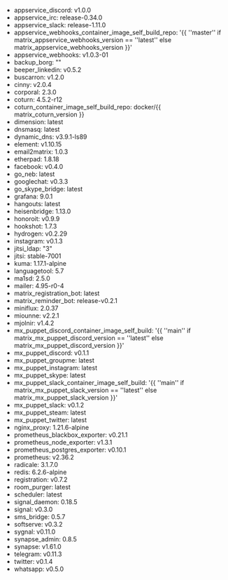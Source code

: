 * appservice_discord: v1.0.0
* appservice_irc: release-0.34.0
* appservice_slack: release-1.11.0
* appservice_webhooks_container_image_self_build_repo: '{{ ''master'' if matrix_appservice_webhooks_version == ''latest'' else matrix_appservice_webhooks_version }}'
* appservice_webhooks: v1.0.3-01
* backup_borg: ""
* beeper_linkedin: v0.5.2
* buscarron: v1.2.0
* cinny: v2.0.4
* corporal: 2.3.0
* coturn: 4.5.2-r12
* coturn_container_image_self_build_repo: docker/{{ matrix_coturn_version }}
* dimension: latest
* dnsmasq: latest
* dynamic_dns: v3.9.1-ls89
* element: v1.10.15
* email2matrix: 1.0.3
* etherpad: 1.8.18
* facebook: v0.4.0
* go_neb: latest
* googlechat: v0.3.3
* go_skype_bridge: latest
* grafana: 9.0.1
* hangouts: latest
* heisenbridge: 1.13.0
* honoroit: v0.9.9
* hookshot: 1.7.3
* hydrogen: v0.2.29
* instagram: v0.1.3
* jitsi_ldap: "3"
* jitsi: stable-7001
* kuma: 1.17.1-alpine
* languagetool: 5.7
* ma1sd: 2.5.0
* mailer: 4.95-r0-4
* matrix_registration_bot: latest
* matrix_reminder_bot: release-v0.2.1
* miniflux: 2.0.37
* miounne: v2.2.1
* mjolnir: v1.4.2
* mx_puppet_discord_container_image_self_build: '{{ ''main'' if matrix_mx_puppet_discord_version == ''latest'' else matrix_mx_puppet_discord_version }}'
* mx_puppet_discord: v0.1.1
* mx_puppet_groupme: latest
* mx_puppet_instagram: latest
* mx_puppet_skype: latest
* mx_puppet_slack_container_image_self_build: '{{ ''main'' if matrix_mx_puppet_slack_version == ''latest'' else matrix_mx_puppet_slack_version }}'
* mx_puppet_slack: v0.1.2
* mx_puppet_steam: latest
* mx_puppet_twitter: latest
* nginx_proxy: 1.21.6-alpine
* prometheus_blackbox_exporter: v0.21.1
* prometheus_node_exporter: v1.3.1
* prometheus_postgres_exporter: v0.10.1
* prometheus: v2.36.2
* radicale: 3.1.7.0
* redis: 6.2.6-alpine
* registration: v0.7.2
* room_purger: latest
* scheduler: latest
* signal_daemon: 0.18.5
* signal: v0.3.0
* sms_bridge: 0.5.7
* softserve: v0.3.2
* sygnal: v0.11.0
* synapse_admin: 0.8.5
* synapse: v1.61.0
* telegram: v0.11.3
* twitter: v0.1.4
* whatsapp: v0.5.0
